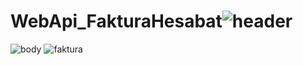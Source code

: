 # WebApi_FakturaHesabat![header](https://github.com/AtaSelim00/WebApi_FakturaHesabat/assets/61083871/ebd119c7-7184-46df-a25f-abb3c0913d31)
![body](https://github.com/AtaSelim00/WebApi_FakturaHesabat/assets/61083871/ed648f8f-cfd1-48fc-8cac-9c7403611e66)
![faktura](https://github.com/AtaSelim00/WebApi_FakturaHesabat/assets/61083871/575d4e89-19df-4b63-b164-96781abd378a)

